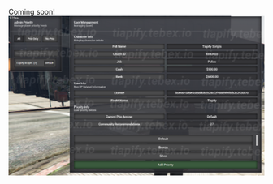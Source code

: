 Coming soon!
![Tiapify-Queue Preview](https://raw.githubusercontent.com/Tiapify/tiapify-queue/main/image.png)
